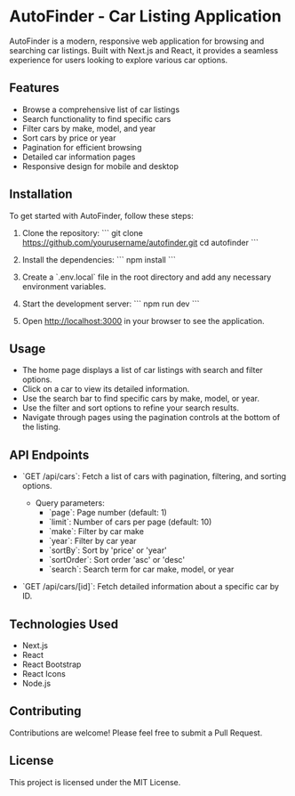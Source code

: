 # AutoFinder - Car Listing Application

AutoFinder is a modern, responsive web application for browsing and searching car listings. Built with Next.js and React, it provides a seamless experience for users looking to explore various car options.

## Features

- Browse a comprehensive list of car listings
- Search functionality to find specific cars
- Filter cars by make, model, and year
- Sort cars by price or year
- Pagination for efficient browsing
- Detailed car information pages
- Responsive design for mobile and desktop

## Installation

To get started with AutoFinder, follow these steps:

1. Clone the repository:
   \`\`\`
   git clone https://github.com/yourusername/autofinder.git
   cd autofinder
   \`\`\`

2. Install the dependencies:
   \`\`\`
   npm install
   \`\`\`

3. Create a \`.env.local\` file in the root directory and add any necessary environment variables.

4. Start the development server:
   \`\`\`
   npm run dev
   \`\`\`

5. Open [http://localhost:3000](http://localhost:3000) in your browser to see the application.

## Usage

- The home page displays a list of car listings with search and filter options.
- Click on a car to view its detailed information.
- Use the search bar to find specific cars by make, model, or year.
- Use the filter and sort options to refine your search results.
- Navigate through pages using the pagination controls at the bottom of the listing.

## API Endpoints

- \`GET /api/cars\`: Fetch a list of cars with pagination, filtering, and sorting options.
  - Query parameters:
    - \`page\`: Page number (default: 1)
    - \`limit\`: Number of cars per page (default: 10)
    - \`make\`: Filter by car make
    - \`year\`: Filter by car year
    - \`sortBy\`: Sort by 'price' or 'year'
    - \`sortOrder\`: Sort order 'asc' or 'desc'
    - \`search\`: Search term for car make, model, or year

- \`GET /api/cars/[id]\`: Fetch detailed information about a specific car by ID.

## Technologies Used

- Next.js
- React
- React Bootstrap
- React Icons
- Node.js


## Contributing

Contributions are welcome! Please feel free to submit a Pull Request.

## License

This project is licensed under the MIT License.

